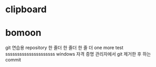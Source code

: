 # clipboard
# bomoon
git 연습용 repository
한 줄더
한 줄더
한 줄 더
one more test
sssssssssssssssssssss
windows 자격 증명 관리자에서 git 제거한 후 하는 commit